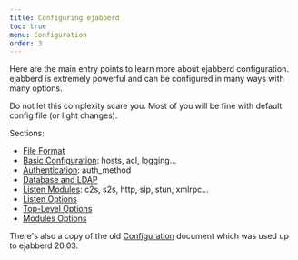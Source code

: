 ```yaml
---
title: Configuring ejabberd
toc: true
menu: Configuration
order: 3
---
```


Here are the main entry points to learn more about ejabberd
configuration. ejabberd is extremely powerful and can be configured in
many ways with many options.

Do not let this complexity scare you. Most of you will be fine with
default config file (or light changes).

Sections:

- [File Format](file-format/)
- [Basic Configuration](basic/): hosts, acl, logging...
- [Authentication](authentication/): auth_method
- [Database and LDAP](database-ldap/)
- [Listen Modules](listen/): c2s, s2s, http, sip, stun, xmlrpc...
- [Listen Options](listen-options/)
- [Top-Level Options](toplevel/)
- [Modules Options](modules/)

There's also a copy of the old [Configuration](old/) document which was used up to ejabberd 20.03.

